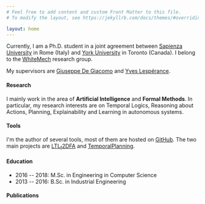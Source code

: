```yaml
---
# Feel free to add content and custom Front Matter to this file.
# To modify the layout, see https://jekyllrb.com/docs/themes/#overriding-theme-defaults

layout: home
---
```


Currently, I am a Ph.D. student in a joint agreement between
[Sapienza University](https://www.uniroma1.it/en/pagina-strutturale/home) in Rome (Italy) and
[York University](https://www.yorku.ca/index.html) in Toronto (Canada). I belong to the 
[WhiteMech](https://whitemech.github.io) research group.

My supervisors are [Giuseppe De Giacomo](https://www.dis.uniroma1.it/degiacom/) and 
[Yves Lespérance](https://www.eecs.yorku.ca/~lesperan/).
                   
#### Research

I mainly work in the area of **Artificial Intelligence** and **Formal Methods**. In particular, 
my research interests are on Temporal Logics, Reasoning about Actions, Planning, Explainability and Learning 
in autonomous systems.

#### Tools
I'm the author of several tools, most of them are hosted on [GitHub](https://github.com/francescofuggitti). The two main
projects are [LTL<sub>f</sub>2DFA](http://ltlf2dfa.diag.uniroma1.it) and 
[TemporalPlanning](http://temporalplanning.diag.uniroma1.it).


####  Education

- 2016 -- 2018: M.Sc. in Engineering in Computer Science
- 2013 -- 2016: B.Sc. in Industrial Engineering

#### Publications

<script src="https://bibbase.org/show?bib=https%3A%2F%2Fdl.dropboxusercontent.com%2Fs%2Focrxf3qdfavmje3%2Ffrancesco-personal-website-bibtex.bib&jsonp=1"></script>


<!-- Additionally, I've been a TA for several courses at York University. -->
